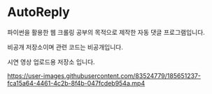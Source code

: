 # AutoReply

파이썬을 활용한 웹 크롤링 공부의 목적으로 제작한 자동 댓글 프로그램입니다.

비공개 저장소이며 관련 코드는 비공개입니다.

시연 영상 업로드용 저장소 입니다.

https://user-images.githubusercontent.com/83524779/185651237-fca15a64-4461-4c2b-8f4b-047fcdeb954a.mp4
